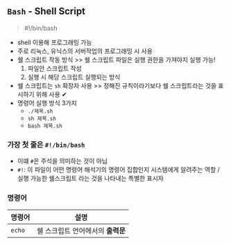 ## `Bash` - Shell Script
> #!/bin/bash
- shell 이용해 프로그래밍 가능
- 주로 리눅스, 유닉스의 서버작업의 프로그래밍 시 사용
- 쉘 스크립트 작동 방식 >> 쉘 스크립트 파일은 실행 권한을 가져야지 실행 가능!
  1. 파일안 스크립트 작성
  2. 실행 시 해당 스크립트 실행되는 방식
- 쉘 스크립트는 `sh` 확장자 사용 >> 정해진 규칙이라기보다 쉘 스크립트라는 것을 표시하기 위해 사용 ✔
- 명령어 실행 방식 3가지
  - `./제목.sh`
  - `sh 제목.sh`
  - `bash 제목.sh`

### 가장 첫 줄은 `#!/bin/bash`
- 이떄 `#`은 주석을 의미하는 것이 아님
- `#!`: 이 파일이 어떤 명령어 해석기의 명령어 집합인지 시스템에게 알려주는 역할 / 실행 가능한 쉘스크립트 라는 것을 나타내는 특별한 표시자

### 명령어
|명령어|설명|
|--------|-----|
|`echo`|쉘 스크립트 언어에서의 __출력문__ |
